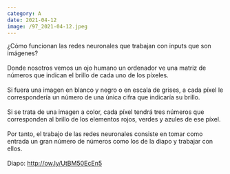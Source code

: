 ```yaml
--- 
category: A 
date: 2021-04-12 
image: /97_2021-04-12.jpeg 
--- 
```


¿Cómo funcionan las redes neuronales que trabajan con inputs que son imágenes?<br><br>Donde nosotros vemos un ojo humano un ordenador ve una matriz de números que indican el brillo de cada uno de los píxeles. <br><br>Si fuera una imagen en blanco y negro o en escala de grises, a cada píxel le correspondería un número de una única cifra que indicaría su brillo. <br><br>Si se trata de una imagen a color, cada píxel tendrá tres números que corresponden al brillo de los elementos rojos, verdes y azules de ese píxel. <br><br>Por tanto, el trabajo de las redes neuronales consiste en tomar como entrada un gran número de números como los de la diapo y trabajar con ellos.<br><br>Diapo:  http://ow.ly/UtBM50EcEn5